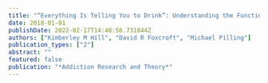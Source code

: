 ```yaml
---
title: "“Everything Is Telling You to Drink”: Understanding the Functional Significance of Alcogenic Environments for Young Adult Drinkers"
date: 2018-01-01
publishDate: 2022-02-17T14:48:56.731844Z
authors: ["Kimberley M Hill", "David R Foxcroft", "Michael Pilling"]
publication_types: ["2"]
abstract: ""
featured: false
publication: "*Addiction Research and Theory*"
---
```


